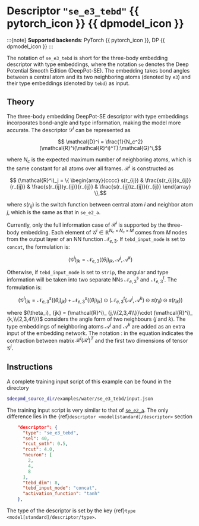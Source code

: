# Descriptor `"se_e3_tebd"` {{ pytorch_icon }} {{ dpmodel_icon }}

:::{note}
**Supported backends**: PyTorch {{ pytorch_icon }}, DP {{ dpmodel_icon }}
:::

The notation of `se_e3_tebd` is short for the three-body embedding descriptor with type embeddings, where the notation `se` denotes the Deep Potential Smooth Edition (DeepPot-SE).
The embedding takes bond angles between a central atom and its two neighboring atoms (denoted by `e3`) and their type embeddings (denoted by `tebd`) as input.

## Theory

The three-body embedding DeepPot-SE descriptor with type embeddings incorporates bond-angle and type information, making the model more accurate. The descriptor $\mathcal{D}^i$ can be represented as

```math
    \mathcal{D}^i = \frac{1}{N_c^2}(\mathcal{R}^i(\mathcal{R}^i)^T):\mathcal{G}^i,
```

where
$N_c$ is the expected maximum number of neighboring atoms, which is the same constant for all atoms over all frames.
$\mathcal{R}^i$ is constructed as

```math
    (\mathcal{R}^i)_j =
    \{
    \begin{array}{cccc}
    s(r_{ij}) & \frac{s(r_{ij})x_{ij}}{r_{ij}} & \frac{s(r_{ij})y_{ij}}{r_{ij}} & \frac{s(r_{ij})z_{ij}}{r_{ij}}
    \end{array}
    \},
```

where $s(r_{ij})$ is the switch function between central atom $i$ and neighbor atom $j$, which is the same as that in `se_e2_a`.

Currently, only the full information case of $\mathcal{R}^i$ is supported by the three-body embedding.
Each element of $\mathcal{G}^i \in \mathbb{R}^{N_c \times N_c \times M}$ comes from $M$ nodes from the output layer of an NN function $\mathcal{N}_{e,3}$.
If `tebd_input_mode` is set to `concat`, the formulation is:

```math
    (\mathcal{G}^i)_{jk}=\mathcal{N}_{e,3}((\theta_i)_{jk}, \mathcal{A}^j, \mathcal{A}^k)
```

Otherwise, if `tebd_input_mode` is set to `strip`, the angular and type information will be taken into two separate NNs $\mathcal{N}_{e,3}^{s}$ and $\mathcal{N}_{e,3}^{t}$. The formulation is:

```math
    (\mathcal{G}^i)_{jk}=\mathcal{N}_{e,3}^{s}((\theta_i)_{jk}) + \mathcal{N}_{e,3}^{s}((\theta_i)_{jk}) \odot ( \mathcal{N}_{e,3}^{t}(\mathcal{A}^j, \mathcal{A}^k) \odot s(r_{ij}) \odot s(r_{ik}))
```

where $(\theta_i)_ {jk} = (\mathcal{R}^i)_ {j,\\{2,3,4\\}}\cdot (\mathcal{R}^i)_ {k,\\{2,3,4\\}}$ considers the angle form of two neighbours ($j$ and $k$).
The type embeddings of neighboring atoms $\mathcal{A}^j$ and $\mathcal{A}^k$ are added as an extra input of the embedding network.
The notation $:$ in the equation indicates the contraction between matrix $\mathcal{R}^i(\mathcal{R}^i)^T$ and the first two dimensions of tensor $\mathcal{G}^i$.

## Instructions

A complete training input script of this example can be found in the directory

```bash
$deepmd_source_dir/examples/water/se_e3_tebd/input.json
```

The training input script is very similar to that of [`se_e2_a`](train-se-e2-a.md). The only difference lies in the {ref}`descriptor <model[standard]/descriptor>` section

```json
	"descriptor": {
      "type": "se_e3_tebd",
      "sel": 40,
      "rcut_smth": 0.5,
      "rcut": 4.0,
      "neuron": [
        2,
        4,
        8
      ],
      "tebd_dim": 8,
      "tebd_input_mode": "concat",
      "activation_function": "tanh"
	},
```

The type of the descriptor is set by the key {ref}`type <model[standard]/descriptor/type>`.
